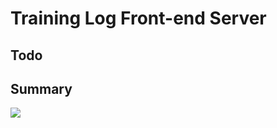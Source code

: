# Training Log Front-end Server

## Todo

## Summary

![](https://res.cloudinary.com/yangeok/image/upload/v1554888938/11.jpg)
